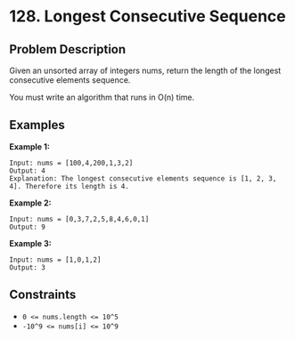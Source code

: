 # 128. Longest Consecutive Sequence

## Problem Description

Given an unsorted array of integers nums, return the length of the longest consecutive elements sequence.

You must write an algorithm that runs in O(n) time.

## Examples

**Example 1:**

```
Input: nums = [100,4,200,1,3,2]
Output: 4
Explanation: The longest consecutive elements sequence is [1, 2, 3, 4]. Therefore its length is 4.
```

**Example 2:**

```
Input: nums = [0,3,7,2,5,8,4,6,0,1]
Output: 9
```

**Example 3:**
```
Input: nums = [1,0,1,2]
Output: 3
```

## Constraints

- `0 <= nums.length <= 10^5`
- `-10^9 <= nums[i] <= 10^9`
